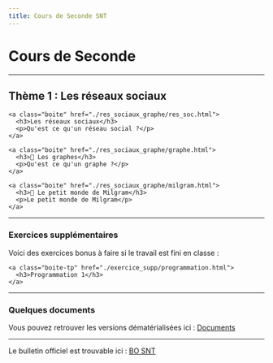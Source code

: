 ```yaml
---
title: Cours de Seconde SNT
---
```


# Cours de Seconde


<link rel="stylesheet" href="../assets/style.css" />

---

<!-- 

## Thème 1 : Internet

<div class="cours-section">
  <div class="boites-lecons">

    <div class="boite">
      <h3>🚧 <a href="internet/internet.html">Internet</a></h3>
      <p>Qu'est-ce qu'Internet ?</p>
    </div>

    <div class="boite">
      <h3>🚧 <a href="../travaux_exemples/en_travaux.html">Ip et Routage</a></h3>
      <p>Comment les informations sont-elles aiguillées sur le réseau ?</p>
    </div>

    <div class="boite">
      <h3>🚧 <a href="../travaux_exemples/en_travaux.html">Modèle client-serveur</a></h3>
      <p>Comment deux machines s'échangent-elles des informations ?</p>
    </div>

  </div>
</div>

---

## Thème 2 : Le Web

<div class="cours-section">
  <div class="boites-lecons">

    <div class="boite">
      <h3>🚧 <a href="web/web.html">Le Web</a></h3>
      <p>Découverte du Web</p>
    </div>

    <div class="boite">
      <h3>🚧 <a href="../travaux_exemples/en_travaux.html">Test</a></h3>
      <p>...</p>
    </div>

  </div>
</div>

---

-->

## Thème 1 : Les réseaux sociaux

<div class="cours-section">
  <div class="boites-lecons">

    <a class="boite" href="./res_sociaux_graphe/res_soc.html">
      <h3>Les réseaux sociaux</h3>
      <p>Qu'est ce qu'un réseau social ?</p>
    </a>

    <a class="boite" href="./res_sociaux_graphe/graphe.html">
      <h3>🚧 Les graphes</h3>
      <p>Qu'est ce qu'un graphe ?</p>
    </a>

    <a class="boite" href="./res_sociaux_graphe/milgram.html">
      <h3>🚧 Le petit monde de Milgram</h3>
      <p>Le petit monde de Milgram</p>
    </a>

  </div>
</div>

<!-- 
## Thème 4 : Les données structurées et leur traitement

<div class="cours-section">
  <div class="boites-lecons">

    <div class="boite">
      <h3>🚧 <a href="../travaux_exemples/en_travaux.html">Test</a></h3>
      <p>...</p>
    </div>

    <div class="boite">
      <h3>🚧 <a href="../travaux_exemples/en_travaux.html">Test</a></h3>
      <p>...</p>
    </div>

  </div>
</div>

## Thème 5 : Localisation, cartographie et mobilité

<div class="cours-section">
  <div class="boites-lecons">

    <div class="boite">
      <h3>🚧 <a href="../travaux_exemples/en_travaux.html">Test</a></h3>
      <p>...</p>
    </div>

    <div class="boite">
      <h3>🚧 <a href="../travaux_exemples/en_travaux.html">Test</a></h3>
      <p>...</p>
    </div>

  </div>
</div>

## Thème 6 : Informatique embarquée et objet connectés

<div class="cours-section">
  <div class="boites-lecons">

    <div class="boite">
      <h3>🚧 <a href="../travaux_exemples/en_travaux.html">Test</a></h3>
      <p>...</p>
    </div>

    <div class="boite">
      <h3>🚧 <a href="../travaux_exemples/en_travaux.html">Test</a></h3>
      <p>...</p>
    </div>

  </div>
</div>

## Thème 7 : La photographie numérique

<div class="cours-section">
  <div class="boites-lecons">

    <div class="boite">
      <h3>🚧 <a href="../travaux_exemples/en_travaux.html">Test</a></h3>
      <p>...</p>
    </div>

    <div class="boite">
      <h3>🚧 <a href="../travaux_exemples/en_travaux.html">Test</a></h3>
      <p>...</p>
    </div>

  </div>
</div>
-->
---

### Exercices supplémentaires

Voici des exercices bonus à faire si le travail est fini en classe  :

<div class="cours-section">
  <div class="boites-lecons">

    <a class="boite-tp" href="./exercice_supp/programmation.html">
      <h3>Programmation 1</h3>
    </a>

  </div>
</div>
  
---

### Quelques documents

Vous pouvez retrouver les versions dématérialisées ici : [Documents](./document_seconde/document_seconde.html)

---

Le bulletin officiel est trouvable ici : [BO SNT](BO_SNT.pdf)

